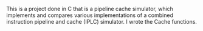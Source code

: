 This is a project done in C that is a pipeline cache simulator, which implements and compares various implementations of a combined instruction pipeline and cache (IPLC) simulator. I wrote the Cache functions.
